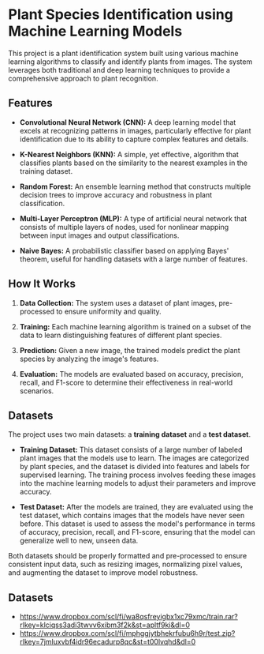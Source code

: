 # Plant Species Identification using Machine Learning Models

This project is a plant identification system built using various machine learning algorithms to classify and identify plants from images. The system leverages both traditional and deep learning techniques to provide a comprehensive approach to plant recognition.

## Features

- **Convolutional Neural Network (CNN):** A deep learning model that excels at recognizing patterns in images, particularly effective for plant identification due to its ability to capture complex features and details.
  
- **K-Nearest Neighbors (KNN):** A simple, yet effective, algorithm that classifies plants based on the similarity to the nearest examples in the training dataset.
  
- **Random Forest:** An ensemble learning method that constructs multiple decision trees to improve accuracy and robustness in plant classification.
  
- **Multi-Layer Perceptron (MLP):** A type of artificial neural network that consists of multiple layers of nodes, used for nonlinear mapping between input images and output classifications.
  
- **Naive Bayes:** A probabilistic classifier based on applying Bayes' theorem, useful for handling datasets with a large number of features.

## How It Works

1. **Data Collection:** The system uses a dataset of plant images, pre-processed to ensure uniformity and quality.
  
2. **Training:** Each machine learning algorithm is trained on a subset of the data to learn distinguishing features of different plant species.
  
3. **Prediction:** Given a new image, the trained models predict the plant species by analyzing the image's features.
  
4. **Evaluation:** The models are evaluated based on accuracy, precision, recall, and F1-score to determine their effectiveness in real-world scenarios.

## Datasets

The project uses two main datasets: a **training dataset** and a **test dataset**.

- **Training Dataset:** This dataset consists of a large number of labeled plant images that the models use to learn. The images are categorized by plant species, and the dataset is divided into features and labels for supervised learning. The training process involves feeding these images into the machine learning models to adjust their parameters and improve accuracy.

- **Test Dataset:** After the models are trained, they are evaluated using the test dataset, which contains images that the models have never seen before. This dataset is used to assess the model's performance in terms of accuracy, precision, recall, and F1-score, ensuring that the model can generalize well to new, unseen data.

Both datasets should be properly formatted and pre-processed to ensure consistent input data, such as resizing images, normalizing pixel values, and augmenting the dataset to improve model robustness.

## Datasets 

- https://www.dropbox.com/scl/fi/wa8qsfreyigbx1xc79xmc/train.rar?rlkey=klciqss3adi3twvv6xibm3f2k&st=apltf9ki&dl=0
- https://www.dropbox.com/scl/fi/mphggjytbhekrfubu6h9r/test.zip?rlkey=7jmluxvbf4idr96ecadurp8qc&st=t00lvqhd&dl=0
